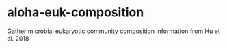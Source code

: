 # aloha-euk-composition
Gather microbial eukaryotic community composition information from Hu et al. 2018
